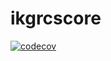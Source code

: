 # ikgrcscore

[![codecov](https://codecov.io/gh/takanori-ugai/ikgrcscore/graph/badge.svg?token=VBE17UHRP3)](https://codecov.io/gh/takanori-ugai/ikgrcscore)
